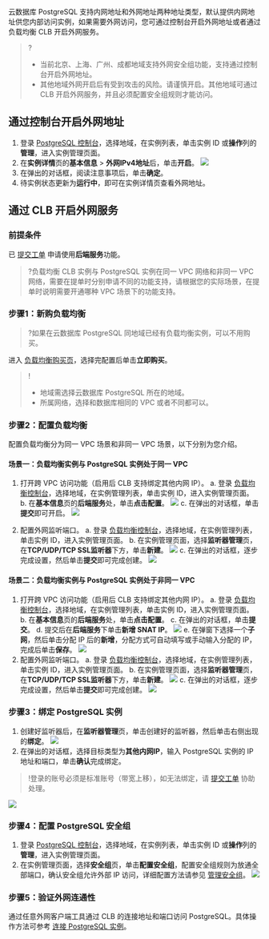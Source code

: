 云数据库 PostgreSQL 支持内网地址和外网地址两种地址类型，默认提供内网地址供您内部访问实例，如果需要外网访问，您可通过控制台开启外网地址或者通过负载均衡 CLB 开启外网服务。

>?
>- 当前北京、上海、广州、成都地域支持外网安全组功能，支持通过控制台开启外网地址。
>- 其他地域外网开启后有受到攻击的风险。请谨慎开启。其他地域可通过 CLB 开启外网服务，并且必须配置安全组规则才能访问。

## 通过控制台开启外网地址
1. 登录 [PostgreSQL 控制台](https://console.cloud.tencent.com/postgres)，选择地域，在实例列表，单击实例 ID 或**操作**列的**管理**，进入实例管理页面。
3. 在**实例详情**页的**基本信息** > **外网IPv4地址**后，单击**开启**。
![](https://qcloudimg.tencent-cloud.cn/raw/c2e502e10860d0e760abd0978b73101a.png)
4. 在弹出的对话框，阅读注意事项后，单击**确定**。
5. 待实例状态更新为**运行中**，即可在实例详情页查看外网地址。

## 通过 CLB 开启外网服务
### 前提条件
已 [提交工单](https://console.cloud.tencent.com/workorder/category?level1_id=6&level2_id=163&source=14&data_title=%E8%B4%9F%E8%BD%BD%E5%9D%87%E8%A1%A1%20CLB&level3_id=1068&radio_title=%E9%85%8D%E9%A2%9D/%E7%99%BD%E5%90%8D%E5%8D%95&queue=96&scene_code=41669&step=2) 申请使用**后端服务**功能。
>?负载均衡 CLB 实例与 PostgreSQL 实例在同一 VPC 网络和非同一 VPC 网络，需要在提单时分别申请不同的功能支持，请根据您的实际场景，在提单时说明需要开通哪种 VPC 场景下的功能支持。

### 步骤1：新购负载均衡
>?如果在云数据库 PostgreSQL 同地域已经有负载均衡实例，可以不用购买。
>
进入 [负载均衡购买页](https://buy.cloud.tencent.com/clb)，选择完配置后单击**立即购买**。
>!
>- 地域需选择云数据库 PostgreSQL 所在的地域。
>- 所属网络，选择和数据库相同的 VPC 或者不同都可以。

### 步骤2：配置负载均衡
配置负载均衡分为同一 VPC 场景和非同一 VPC 场景，以下分别为您介绍。
#### 场景一：负载均衡实例与 PostgreSQL 实例处于同一 VPC
1. 打开跨 VPC 访问功能（启用后 CLB 支持绑定其他内网 IP）。
a. 登录 [负载均衡控制台](https://console.cloud.tencent.com/clb/instance)，选择地域，在实例管理列表，单击实例 ID，进入实例管理页面。
b. 在**基本信息**页的**后端服务**处，单击**点击配置**。
![](https://qcloudimg.tencent-cloud.cn/raw/8ff86cded677aded4343f4c8ca94bdd3.png)
c. 在弹出的对话框，单击**提交**即可开启。
![](https://qcloudimg.tencent-cloud.cn/raw/ff42f39084a4c37e6558b44e0c645c57.png)

2. 配置外网监听端口。
a. 登录 [负载均衡控制台](https://console.cloud.tencent.com/clb/instance)，选择地域，在实例管理列表，单击实例 ID，进入实例管理页面。
b. 在实例管理页面，选择**监听器管理**页，在**TCP/UDP/TCP SSL监听器**下方，单击**新建**。
![](https://qcloudimg.tencent-cloud.cn/raw/6ec6c16cd556710910349f961ff49799.png)
c. 在弹出的对话框，逐步完成设置，然后单击**提交**即可完成创建。
![](https://qcloudimg.tencent-cloud.cn/raw/71a7693a4494e0f68d6d7fdfec055f35.png)

#### 场景二：负载均衡实例与 PostgreSQL 实例处于非同一 VPC
1. 打开跨 VPC 访问功能（启用后 CLB 支持绑定其他内网 IP）。
a. 登录 [负载均衡控制台](https://console.cloud.tencent.com/clb/instance)，选择地域，在实例管理列表，单击实例 ID，进入实例管理页面。
b. 在**基本信息**页的**后端服务**处，单击**点击配置**。
c. 在弹出的对话框，单击**提交**。
d. 提交后在**后端服务**下单击**新增 SNAT IP**。
![](https://qcloudimg.tencent-cloud.cn/raw/812c8baa30cacab6c8a54fdf6aba8d43.png)
e. 在弹窗下选择一个**子网**，然后单击分配 IP 后的**新增**，分配方式可自动填写或手动输入分配的 IP，完成后单击**保存**。
![](https://qcloudimg.tencent-cloud.cn/raw/cedd20ab89c323b32625a72b4a059f58.png)
2.  配置外网监听端口。
a. 登录 [负载均衡控制台](https://console.cloud.tencent.com/clb/instance)，选择地域，在实例管理列表，单击实例 ID，进入实例管理页面。
b. 在实例管理页面，选择**监听器管理**页，在**TCP/UDP/TCP SSL监听器**下方，单击**新建**。
![](https://qcloudimg.tencent-cloud.cn/raw/6ec6c16cd556710910349f961ff49799.png)
c. 在弹出的对话框，逐步完成设置，然后单击**提交**即可完成创建。
![](https://qcloudimg.tencent-cloud.cn/raw/43f1a017f94712f93ef80d886a8452d5.png)

### 步骤3：绑定 PostgreSQL 实例
1. 创建好监听器后，在**监听器管理**页，单击创建好的监听器，然后单击右侧出现的**绑定**。
![](https://qcloudimg.tencent-cloud.cn/raw/84dcba3c7ed1ec7b35ab0d63b9ea6895.png)
2. 在弹出的对话框，选择目标类型为**其他内网IP**，输入 PostgreSQL 实例的 IP 地址和端口，单击**确认**完成绑定。
>!登录的账号必须是标准账号（带宽上移），如无法绑定，请 [提交工单](https://console.cloud.tencent.com/workorder/category) 协助处理。
>
![](https://qcloudimg.tencent-cloud.cn/raw/d1f887acdf59375add6c0d13afd08d90.png)

### 步骤4：配置 PostgreSQL 安全组
1. 登录 [PostgreSQL 控制台](https://console.cloud.tencent.com/postgres)，选择地域，在实例列表，单击实例 ID 或**操作**列的**管理**，进入实例管理页面。
2. 在实例管理页面，选择**安全组**页，单击**配置安全组**，配置安全组规则为放通全部端口，确认安全组允许外部 IP 访问，详细配置方法请参见 [管理安全组](https://cloud.tencent.com/document/product/409/54749)。
![](https://qcloudimg.tencent-cloud.cn/raw/9e21be547485994b56ee900b9c04fec6.png)

### 步骤5：验证外网连通性
通过任意外网客户端工具通过 CLB 的连接地址和端口访问 PostgreSQL。具体操作方法可参考 [连接 PostgreSQL 实例](https://cloud.tencent.com/document/product/409/40429)。



